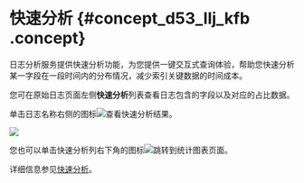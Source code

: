 # 快速分析 {#concept_d53_llj_kfb .concept}

日志分析服务提供快速分析功能，为您提供一键交互式查询体验，帮助您快速分析某一字段在一段时间内的分布情况，减少索引关键数据的时间成本。

您可在原始日志页面左侧**快速分析**列表查看日志包含的字段以及对应的占比数据。

单击日志名称右侧的图标![](http://static-aliyun-doc.oss-cn-hangzhou.aliyuncs.com/assets/img/22761/155315386213490_zh-CN.png)查看快速分析结果。

![](http://static-aliyun-doc.oss-cn-hangzhou.aliyuncs.com/assets/img/22761/155315386213489_zh-CN.png)

您也可以单击快速分析列右下角的图标![](http://static-aliyun-doc.oss-cn-hangzhou.aliyuncs.com/assets/img/22761/155315386213491_zh-CN.png)跳转到统计图表页面。

详细信息参见[快速分析](../../../../../intl.zh-CN/用户指南/查询与分析/查询语法与功能/快速分析.md#)。

